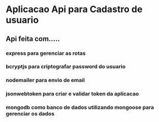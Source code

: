 # Aplicacao Api para Cadastro de usuario

##                 Api feita com.....

### express para gerenciar as rotas
### bcryptjs para criptografar password do usuario
### nodemailer para envio de email
### jsonwebtoken para criar e validar token da aplicacao
### mongodb como banco de dados utilizando mongoose para gerenciar os dados
